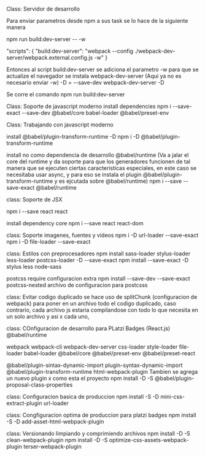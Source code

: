 Class: Servidor de desarrollo

Para enviar parametros desde npm a sus task se lo hace de la siguiente manera

npm run build:dev-server -- -w

 "scripts": {
    "build:dev-server": "webpack --config ./webpack-dev-server/webpack.external.config.js -w"
  }

Entonces al script build:dev-server se adiciona el parametro -w
para que se actualize el navegador se instala webpack-dev-server (Aqui ya no es necesario enviar -w)
-D = --save-dev
webpack-dev-server -D 

Se corre el comando npm run build:dev-server


Class: Soporte de javascript moderno
install dependencies 
npm i --save-exact --save-dev @babel/core babel-loader @babel/preset-env

Class: Trabajando con javascript moderno

install  @babel/plugin-transform-runtime -D 
npm i -D @babel/plugin-transform-runtime

install no como dependencia de desarrollo @babel/runtime  (Va a jalar el core del runtime y da soporte para que los generadores funcionen de tal manera que se ejecuten ciertas caracteristicas especiales, en este caso se necesitaba usar async, y para eso se instala el plugin @babel/plugin-transform-runtime y es ejcutada sobre @babel/runtime)
npm i --save --save-exact @babel/runtime


class: Soporte de JSX

npm i --save react react

install dependency core
npm i --save react react-dom 

class: Soporte imagenes, fuentes y videos
npm i -D url-loader --save-exact
npm i -D file-loader --save-exact

class: Estilos con preprocesadores
npm install sass-loader stylus-loader less-loader postcss-loader -D --save-exact
npm install --save-exact -D stylus less node-sass

postcss require configuracion extra
npm install --save-dev --save-exact postcss-nested
archivo de configuracion para postcsss

class: Evitar codigo duplicado
se hace uso de splitChunk (configuracion de webpack) para poner en un archivo todo el codigo duplicado, caso contrario, cada archivo js estaria compilandose con todo lo que necesita en un solo archivo y asi x cada uno,

class: COnfiguracion de desarrollo para PLatzi Badges (React.js)
@babel/runtime

webpack
webpack-cli
webpack-dev-server
css-loader
style-loader
file-loader
babel-loader
@babel/core
@babel/preset-env
@babel/preset-react

@babel/plugin-sintax-dynamic-import
       plugin-syntax-dynamic-import
@babel/plugin-transform-runtime
html-webpack-plugin
Tambien se agrega un nuevo plugin x como esta el proyecto 
npm install -D -S @babel/plugin-proposal-class-properties

class: Configuracion basica de produccion
npm install -S -D mini-css-extract-plugin url-loader

class: Congfiguracion optima de produccion para platzi badges
npm install -S -D add-asset-html-webpack-plugin

class: Versionando limpiando y comprimiendo archivos
npm install -D -S clean-webpack-plugin
npm install -D -S optimize-css-assets-webpack-plugin terser-webpack-plugin



